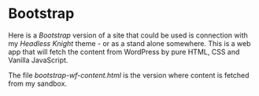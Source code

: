 # Bootstrap

Here is a *Bootstrap* version of a site that could be used is connection with my *Headless Knight* theme - or as a stand alone somewhere. This is a web app that will fetch the content from WordPress by pure HTML, CSS and Vanilla JavaScript.

The file *bootstrap-wf-content.html* is the version where content is fetched from my sandbox.
